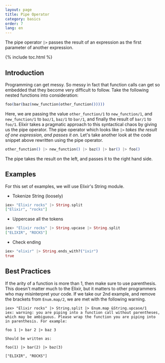```yaml
---
layout: page
title: Pipe Operator 
category: basics
order: 7
lang: en
---
```


The pipe operator `|>` passes the result of an expression as the first parameter of another expression.

{% include toc.html %}

## Introduction

Programming can get messy. So messy in fact that function calls can get so embedded that they become very difficult to follow. Take the following nested functions into consideration:

```elixir
foo(bar(baz(new_function(other_function()))))
```

Here, we are passing the value `other_function/1` to `new_function/1`, and `new_function/1` to `baz/1`, `baz/1` to `bar/1`, and finally the result of `bar/1` to `foo/1`. Elixir takes a pragmatic approach to this syntactical chaos by giving us the pipe operator. The pipe operator which looks like `|>` *takes the result of one expression, and passes it on*. Let's take another look at the code snippet above rewritten using the pipe operator.

```elixir
other_function() |> new_function() |> baz() |> bar() |> foo()
```

The pipe takes the result on the left, and passes it to the right hand side.

## Examples

For this set of examples, we will use Elixir's String module.

- Tokenize String (loosely)

```elixir
iex> "Elixir rocks" |> String.split
["Elixir", "rocks"]
```

- Uppercase all the tokens

```elixir
iex> "Elixir rocks" |> String.upcase |> String.split
["ELIXIR", "ROCKS"]
```

- Check ending

```elixir
iex> "elixir" |> String.ends_with?("ixir")
true
```

## Best Practices

If the arity of a function is more than 1, then make sure to use parenthesis. This doesn't matter much to the Elixir, but it matters to other programmers who may misinterpret your code. If we take our 2nd example, and remove the brackets from `Enum.map/2`, we are met with the following warning.

```shell
iex> "Elixir rocks" |> String.split |> Enum.map &String.upcase/1
iex: warning: you are piping into a function call without parentheses, which may be ambiguous. Please wrap the function you are piping into in parenthesis. For example:

foo 1 |> bar 2 |> baz 3

Should be written as:

foo(1) |> bar(2) |> baz(3)

["ELIXIR", "ROCKS"]
```

